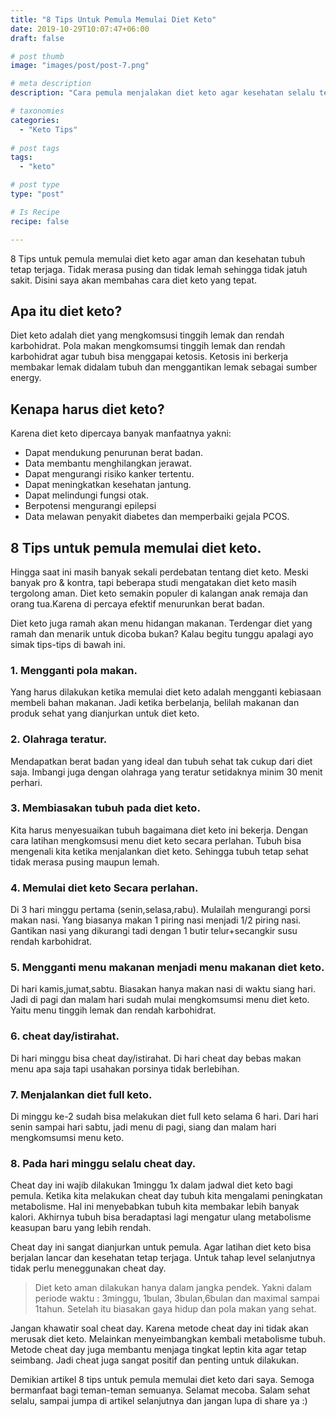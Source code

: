 ```yaml
---
title: "8 Tips Untuk Pemula Memulai Diet Keto"
date: 2019-10-29T10:07:47+06:00
draft: false

# post thumb
image: "images/post/post-7.png"

# meta description
description: "Cara pemula menjalakan diet keto agar kesehatan selalu tetap terjaga dan efektif menggapai penurunan berat badan yang ideal."

# taxonomies
categories:
  - "Keto Tips"
  
# post tags
tags:
  - "keto"

# post type
type: "post"

# Is Recipe
recipe: false

---
```

8 Tips untuk pemula memulai diet keto agar aman dan kesehatan tubuh tetap terjaga. Tidak merasa pusing dan tidak lemah sehingga tidak jatuh sakit. Disini saya akan membahas cara diet keto yang tepat.

## Apa itu diet keto?

Diet keto adalah diet yang mengkomsusi tinggih lemak dan rendah karbohidrat. Pola makan mengkomsumsi tinggih lemak dan rendah karbohidrat agar tubuh bisa menggapai ketosis. Ketosis ini berkerja membakar lemak didalam tubuh dan menggantikan lemak sebagai sumber energy.

## Kenapa harus diet keto?

Karena diet keto dipercaya banyak manfaatnya yakni:
- Dapat mendukung penurunan berat badan.
- Data membantu menghilangkan jerawat.
- Dapat mengurangi risiko kanker tertentu.
- Dapat meningkatkan kesehatan jantung.
- Dapat melindungi fungsi otak.
- Berpotensi mengurangi epilepsi
- Data melawan penyakit diabetes dan memperbaiki gejala PCOS.

## 8 Tips untuk pemula memulai diet keto.

Hingga saat ini masih banyak sekali perdebatan tentang diet keto. Meski banyak pro & kontra, tapi beberapa studi mengatakan diet keto masih tergolong aman. Diet keto semakin populer di kalangan anak remaja dan orang tua.Karena di percaya efektif menurunkan berat badan.

Diet keto juga ramah akan menu hidangan makanan. Terdengar diet yang ramah dan menarik untuk dicoba bukan? Kalau begitu tunggu apalagi ayo simak tips-tips di bawah ini.

### 1. Mengganti pola makan.

Yang harus dilakukan ketika memulai diet keto adalah mengganti kebiasaan membeli bahan makanan. Jadi ketika berbelanja, belilah makanan dan produk sehat yang dianjurkan untuk diet keto.

### 2. Olahraga teratur.

Mendapatkan berat badan yang ideal dan tubuh sehat tak cukup dari diet saja. Imbangi juga dengan olahraga yang teratur setidaknya minim 30 menit perhari.

### 3. Membiasakan tubuh pada diet keto.

Kita harus menyesuaikan tubuh bagaimana diet keto ini bekerja. Dengan cara latihan mengkomsusi menu diet keto secara perlahan. Tubuh bisa mengenali kita ketika menjalankan diet keto. Sehingga tubuh tetap sehat tidak merasa pusing maupun lemah.

### 4. Memulai diet keto Secara perlahan.

Di 3 hari minggu pertama (senin,selasa,rabu). Mulailah mengurangi porsi makan nasi. Yang biasanya makan 1 piring nasi menjadi 1/2 piring nasi. Gantikan nasi yang dikurangi tadi dengan 1 butir telur+secangkir susu rendah karbohidrat.

### 5. Mengganti menu makanan menjadi menu makanan diet keto.

Di hari kamis,jumat,sabtu. Biasakan hanya makan nasi di waktu siang hari. Jadi di pagi dan malam hari sudah mulai mengkomsumsi menu diet keto. Yaitu menu tinggih lemak dan rendah karbohidrat.

### 6. cheat day/istirahat.

Di hari minggu bisa cheat day/istirahat. Di hari cheat day bebas makan menu apa saja tapi usahakan porsinya tidak berlebihan.

### 7. Menjalankan diet full keto.

Di minggu ke-2 sudah bisa melakukan diet full keto selama 6 hari. Dari hari senin sampai hari sabtu, jadi menu di pagi, siang dan malam hari mengkomsumsi menu keto.

### 8. Pada hari minggu selalu cheat day.

Cheat day ini wajib dilakukan 1minggu 1x dalam jadwal diet keto bagi pemula. Ketika kita melakukan cheat day tubuh kita mengalami peningkatan metabolisme. Hal ini menyebabkan tubuh kita membakar lebih banyak kalori. Akhirnya tubuh bisa beradaptasi lagi mengatur ulang metabolisme keasupan baru yang lebih rendah.

Cheat day ini sangat dianjurkan untuk pemula. Agar latihan diet keto bisa berjalan lancar dan kesehatan tetap terjaga. Untuk tahap level selanjutnya tidak perlu meneggunakan cheat day.

  >Diet keto aman dilakukan hanya dalam jangka pendek. Yakni dalam periode waktu : 3minggu, 1bulan, 3bulan,6bulan dan maximal sampai 1tahun. Setelah itu biasakan gaya hidup dan pola makan yang sehat.

Jangan khawatir soal cheat day. Karena metode cheat day ini tidak akan merusak diet keto. Melainkan menyeimbangkan kembali metabolisme tubuh. Metode cheat day juga membantu menjaga tingkat leptin kita agar tetap seimbang. Jadi cheat juga sangat positif dan penting untuk dilakukan.

Demikian artikel 8 tips untuk pemula memulai diet keto dari saya. Semoga bermanfaat bagi teman-teman semuanya. Selamat mecoba. Salam sehat selalu, sampai jumpa di artikel selanjutnya dan jangan lupa di share ya :)